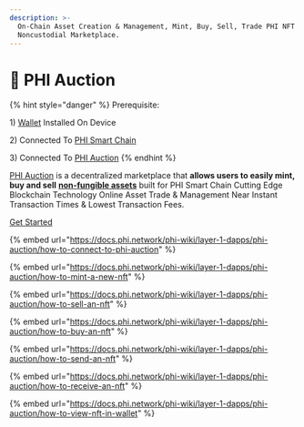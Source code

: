 ```yaml
---
description: >-
  On-Chain Asset Creation & Management, Mint, Buy, Sell, Trade PHI NFT
  Noncustodial Marketplace.
---
```


# 🤝 PHI Auction

{% hint style="danger" %}
Prerequisite:&#x20;

1\) [Wallet](../../use-phi-smart-chain/compatible-wallets/) Installed On Device

2\) Connected To [PHI Smart Chain ](../../use-phi-smart-chain/compatible-wallets/create-smart-chain-wallet/additional-compatible-wallets-setup/)

3\) Connected To [PHI Auction](how-to-connect-to-phi-auction.md)&#x20;
{% endhint %}

[PHI Auction](https://phi.auction) is a decentralized marketplace that **allows users to easily mint, buy and sell** [**non-fungible assets**](../../glossary/#n) built for PHI Smart Chain Cutting Edge Blockchain Technology Online Asset Trade & Management Near Instant Transaction Times & Lowest Transaction Fees.&#x20;

[Get Started ](https://phi.auction)

{% embed url="https://docs.phi.network/phi-wiki/layer-1-dapps/phi-auction/how-to-connect-to-phi-auction" %}

{% embed url="https://docs.phi.network/phi-wiki/layer-1-dapps/phi-auction/how-to-mint-a-new-nft" %}

{% embed url="https://docs.phi.network/phi-wiki/layer-1-dapps/phi-auction/how-to-sell-an-nft" %}

{% embed url="https://docs.phi.network/phi-wiki/layer-1-dapps/phi-auction/how-to-buy-an-nft" %}

{% embed url="https://docs.phi.network/phi-wiki/layer-1-dapps/phi-auction/how-to-send-an-nft" %}

{% embed url="https://docs.phi.network/phi-wiki/layer-1-dapps/phi-auction/how-to-receive-an-nft" %}

{% embed url="https://docs.phi.network/phi-wiki/layer-1-dapps/phi-auction/how-to-view-nft-in-wallet" %}

